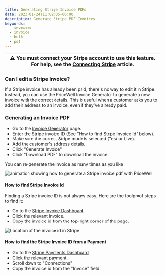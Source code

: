 ```yaml
---
title: Generating Stripe Invoice PDFs
date: 2023-01-24T11:02:05+06:00
description: Generate Stripe PDF Invoices
keywords:
  - invoices
  - invoice
  - bulk
  - pdf
---
```


| ⚠️ You must connect your Stripe account to use this feature. For help, see the [Connecting Stripe](https://help.pricewell.io/getting-started/connecting-a-stripe-account/) article. |
| -------------------------------------------------------------------- |

### Can I edit a Stripe Invoice?

If a Stripe invoice has already been paid, there's no way to edit it in Stripe. Instead, you can use the PriceWell Invoice Generator to generate a new invoice with the correct details. This is useful when a customer asks you to add their address to an invoice, even if they've already paid.

### Generating an Invoice PDF

- Go to the [Invoice Generator](https://app.pricewell.io/invoices/generate) page.
- Enter the Stripe invoice ID (See "How to find Stripe Invoice Id" below).
- Make sure the correct Stripe mode is selected (Test or Live).
- Add the customer's address details.
- Click "Generate Invoice"
- Click "Download PDF" to download the invoice.

You can re-generate the invoice as many times as you like

![animation showing how to generate a Stripe invoice pdf with PriceWell](/img/invoice-generator.gif)

#### How to find Stripe Invoice Id

Finding a Stripe invoice ID is not always easy. Here are the foolproof steps to find it:

- Go to the [Stripe Invoice Dashboard](https://dashboard.stripe.com/invoices).
- Click the relevant invoice.
- Copy the invoice id from the top-right corner of the page.

![Location of the invoice id in Stripe](/img/stripe-find-invoice-id.png)

#### How to find the Stripe Invoice ID from a Payment

- Go to the [Stripe Payments Dashboard](https://dashboard.stripe.com/payments)
- Click the relevant payment.
- Scroll down to "Connections"
- Copy the invoice id from the "Invoice" field.
